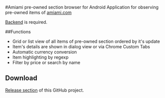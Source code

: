 #Amiami pre-owned section browser for Android
Application for observing pre-owned items of [amiami.com](http://www.amiami.com/)

[Backend](https://github.com/CherryPerry/Amiami-kotlin-backend) is required.

##Functions
- Grid or list view of all items of pre-owned section ordered by it's update
- Item's details are shown in dialog view or via Chrome Custom Tabs
- Automatic currency conversion
- Item highlighting by regexp
- Filter by price or search by name

## Download
[Release section](https://github.com/CherryPerry/Amiami-android-app/releases) of this GitHub project.
